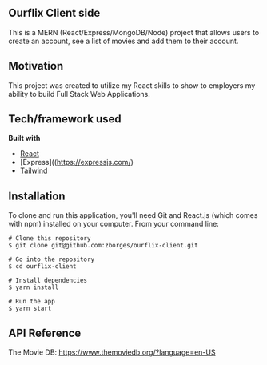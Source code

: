 ## Ourflix Client side

This is a MERN (React/Express/MongoDB/Node) project that allows users to create an account, see a list of movies and add them to their account. 

## Motivation

This project was created to utilize my React skills to show to employers my ability to build Full Stack Web Applications. 


## Tech/framework used

<b>Built with</b>

- [React](https://reactjs.org/)
- [Express]((https://expressjs.com/)
- [Tailwind](https://tailwindcss.com/)

## Installation

To clone and run this application, you'll need Git and React.js (which comes with npm) installed on your computer. From your command line:

    # Clone this repository
    $ git clone git@github.com:zborges/ourflix-client.git

    # Go into the repository
    $ cd ourflix-client

    # Install dependencies
    $ yarn install

    # Run the app
    $ yarn start

## API Reference

The Movie DB:
https://www.themoviedb.org/?language=en-US


